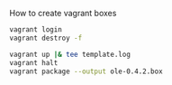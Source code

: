 How to create vagrant boxes

```sh
vagrant login
vagrant destroy -f

vagrant up |& tee template.log
vagrant halt
vagrant package --output ole-0.4.2.box
```

